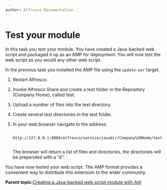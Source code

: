 ```yaml
---
author: Alfresco Documentation
---
```


# Test your module

In this task you test your module. You have created a Java-backed web script and packaged it up as an AMP for deployment. You will now test the web script as you would any other web script.

In the previous task you installed the AMP file using the `update-war` target.

1.  Restart Alfresco.

2.  Invoke Alfresco Share and create a test folder in the Repository \(Company Home\), called test.

3.  Upload a number of files into the test directory.

4.  Create several test directories in the test folder.

5.  In your web browser navigate to the address:

    ```
    
    ﻿http://127.0.0.1:8080/alfresco/service/javadir/Company%20Home/test                        
                        
    ```

    The browser will return a list of files and directories, the directories will be prepended with a “d”.


You have now tested your web script. The AMP format provides a convenient way to distribute this extension to the wider community.

**Parent topic:**[Creating a Java-backed web script module with Ant](../tasks/dev-extensions-tutorials-java-web-script-module.md)

